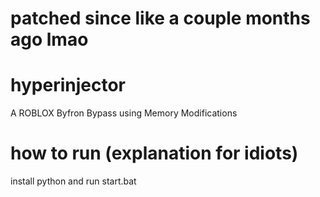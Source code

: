 # patched since like a couple months ago lmao

# hyperinjector
A ROBLOX Byfron Bypass using Memory Modifications

# how to run (explanation for idiots)
install python and run start.bat
